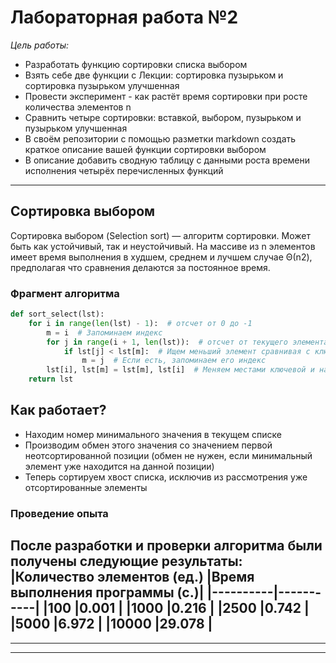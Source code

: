 # **Лабораторная работа №2**  
*Цель работы:*  
- Разработать функцию сортировки списка выбором
- Взять себе две функции с Лекции: сортировка пузырьком и сортировка пузырьком улучшенная
- Провести эксперимент - как растёт время сортировки при росте количества элементов n
- Сравнить четыре сортировки: вставкой, выбором, пузырьком и пузырьком улучшенная
- В своём репозитории с помощью разметки markdown создать краткое описание вашей функции сортировки выбором
- В описание добавить сводную таблицу с данными роста времени исполнения четырёх перечисленных функций 
---  
## **Сортировка выбором**  
Сортировка выбором (Selection sort) — алгоритм сортировки. Может быть как устойчивый, так и неустойчивый. На массиве из n элементов имеет время выполнения в худшем, среднем и лучшем случае Θ(n2), предполагая что сравнения делаются за постоянное время. 
### **Фрагмент алгоритма**  
```py
def sort_select(lst):
    for i in range(len(lst) - 1):  # отсчет от 0 до -1
        m = i  # Запоминаем индекс
        for j in range(i + 1, len(lst)):  # отсчет от текущего элемента +1 до общего кол-ва элементов
            if lst[j] < lst[m]:  # Ищем меньший элемент сравнивая с ключевым, если текущий меньше ключевого, то меняем местами
                m = j  # Если есть, запоминаем его индекс
        lst[i], lst[m] = lst[m], lst[i]  # Меняем местами ключевой и наименьший элементы
    return lst 
```  
## **Как работает?** 
- Находим номер минимального значения в текущем списке
- Производим обмен этого значения со значением первой неотсортированной позиции (обмен не нужен, если минимальный элемент уже находится на данной позиции)
- Теперь сортируем хвост списка, исключив из рассмотрения уже отсортированные элементы
### **Проведение опыта**  
После разработки и проверки алгоритма были получены следующие результаты:  
|Количество элементов (ед.)  |Время выполнения программы (с.)|
|----------|-----------|
|100       |0.001      |
|1000      |0.216      |
|2500      |0.742      |
|5000      |6.972      |
|10000     |29.078     |  
---  
*** 
---   
